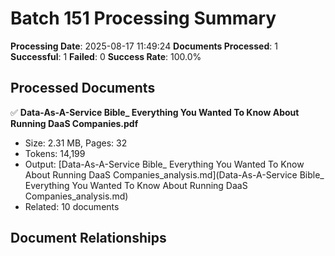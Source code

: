 # Batch 151 Processing Summary

**Processing Date**: 2025-08-17 11:49:24
**Documents Processed**: 1
**Successful**: 1
**Failed**: 0
**Success Rate**: 100.0%

## Processed Documents

✅ **Data-As-A-Service Bible_ Everything You Wanted To Know About Running DaaS Companies.pdf**
   - Size: 2.31 MB, Pages: 32
   - Tokens: 14,199
   - Output: [Data-As-A-Service Bible_ Everything You Wanted To Know About Running DaaS Companies_analysis.md](Data-As-A-Service Bible_ Everything You Wanted To Know About Running DaaS Companies_analysis.md)
   - Related: 10 documents

## Document Relationships
